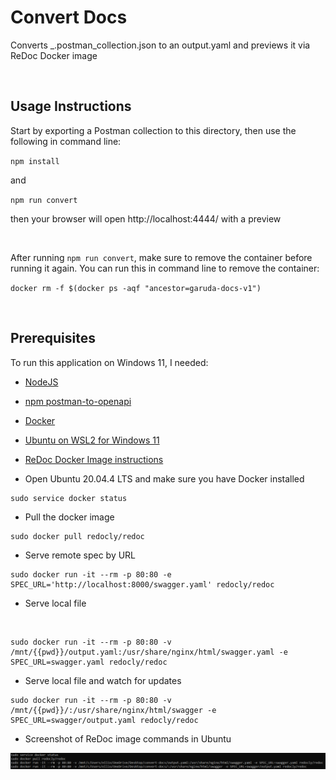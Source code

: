 # Convert Docs
Converts _.postman_collection.json to an output.yaml and previews it via ReDoc Docker image

<br>

## Usage Instructions

Start by exporting a Postman collection to this directory, then use the following in command line:

`
npm install 
` 

and

`
npm run convert
`

then your browser will open http://localhost:4444/ with a preview 

<br>

After running  `npm run convert`, make sure to remove the container before running it again. You can run this in command line to remove the container: 

`
 docker rm -f $(docker ps -aqf "ancestor=garuda-docs-v1")
`

<br>


## Prerequisites

To run this application on Windows 11, I needed:

* [NodeJS](https://nodejs.org/en/download/)

* [npm postman-to-openapi](https://www.npmjs.com/package/postman-to-openapi)

* [Docker](https://docs.docker.com/desktop/install/windows-install/)

* [Ubuntu on WSL2 for Windows 11](https://ubuntu.com/tutorials/install-ubuntu-on-wsl2-on-windows-11-with-gui-support#1-overview)

* [ReDoc Docker Image instructions](https://hub.docker.com/r/redocly/redoc/)


* Open Ubuntu 20.04.4 LTS and make sure you have Docker installed
````
sudo service docker status
````

* Pull the docker image
```
sudo docker pull redocly/redoc
```

* Serve remote spec by URL
```
sudo docker run -it --rm -p 80:80 -e SPEC_URL='http://localhost:8000/swagger.yaml' redocly/redoc
```

* Serve local file
<br>

```
sudo docker run -it --rm -p 80:80 -v /mnt/{{pwd}}/output.yaml:/usr/share/nginx/html/swagger.yaml -e SPEC_URL=swagger.yaml redocly/redoc
```


* Serve local file and watch for updates
```
sudo docker run -it --rm -p 80:80 -v /mnt/{{pwd}}/:/usr/share/nginx/html/swagger -e SPEC_URL=swagger/output.yaml redocly/redoc
```

* Screenshot of ReDoc image commands in Ubuntu 

<img src="Images\ReDoc-Docker-Image-screenshots.png" title="Screenshot of Ubuntu terminal with ReDoc Docker Image commands">



 
  

 



 




